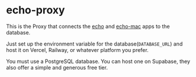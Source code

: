 # echo-proxy

This is the Proxy that connects the [echo](https://github.com/pybash1/echo) and [echo-mac](https://github.com/pybash1/echo-mac) apps to the database.

Just set up the environment variable for the database(`DATABASE_URL`) and host it on Vercel, Railway, or whatever platform you prefer.

You must use a PostgreSQL database. You can host one on Supabase, they also offer a simple and generous free tier.
